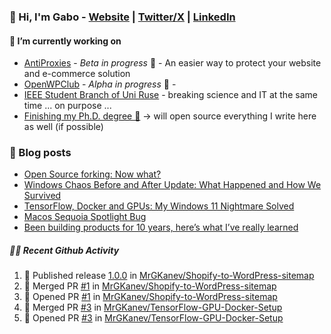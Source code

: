 ### 👋 Hi, I'm Gabo - [Website](https://gkanev.com) | [Twitter/X](https://twitter.com/mrgkanev) | [LinkedIn](https://www.linkedin.com/in/mrgkanev)

#### 🔭 I’m currently working on
- [AntiProxies](https://antiproxies.com/) - *Beta in progress* 🚀 -  An easier way to protect your website and e-commerce solution
- [OpenWPClub](https://openwpclub.com/) - *Alpha in progress* 🚀 - 
- [IEEE Student Branch of Uni Ruse](https://github.com/IEEE-Student-Branch-of-Uni-Ruse) - breaking science and IT at the same time ... on purpose ...
- [Finishing my Ph.D. degree 🤔](https://scholar.google.com/citations?user=En7GPEsAAAAJ&hl=en) -> will open source everything I write here as well (if possible)

### 📖 Blog posts
<!-- BLOG-POST-LIST:START -->
- [Open Source forking: Now what?](https://gkanev.com/posts/open-source-forking-now-what/)
- [Windows Chaos Before and After Update: What Happened and How We Survived](https://gkanev.com/posts/windows-chaos-after-update-what-happened-and-how-we-survived/)
- [TensorFlow, Docker and GPUs: My Windows 11 Nightmare Solved](https://gkanev.com/posts/tensorflow-docker-and-gpus-my-windows-11-nightmare-solved/)
- [Macos Sequoia Spotlight Bug](https://gkanev.com/posts/macos-sequoia-spotlight-bug/)
- [Been building products for 10 years, here’s what I’ve really learned](https://gkanev.com/posts/been-building-products-for-10-years-heres-what-ive-really-learned/)
<!-- BLOG-POST-LIST:END -->

##### 🧑‍💻 Recent Github Activity

<!--START_SECTION:activity-->
1. 🚀 Published release [1.0.0](https://github.com/MrGKanev/Shopify-to-WordPress-sitemap/releases/tag/1.0.0) in [MrGKanev/Shopify-to-WordPress-sitemap](https://github.com/MrGKanev/Shopify-to-WordPress-sitemap)
2. 🎉 Merged PR [#1](https://github.com/MrGKanev/Shopify-to-WordPress-sitemap/pull/1) in [MrGKanev/Shopify-to-WordPress-sitemap](https://github.com/MrGKanev/Shopify-to-WordPress-sitemap)
3. 💪 Opened PR [#1](https://github.com/MrGKanev/Shopify-to-WordPress-sitemap/pull/1) in [MrGKanev/Shopify-to-WordPress-sitemap](https://github.com/MrGKanev/Shopify-to-WordPress-sitemap)
4. 🎉 Merged PR [#3](https://github.com/MrGKanev/TensorFlow-GPU-Docker-Setup/pull/3) in [MrGKanev/TensorFlow-GPU-Docker-Setup](https://github.com/MrGKanev/TensorFlow-GPU-Docker-Setup)
5. 💪 Opened PR [#3](https://github.com/MrGKanev/TensorFlow-GPU-Docker-Setup/pull/3) in [MrGKanev/TensorFlow-GPU-Docker-Setup](https://github.com/MrGKanev/TensorFlow-GPU-Docker-Setup)
<!--END_SECTION:activity-->
